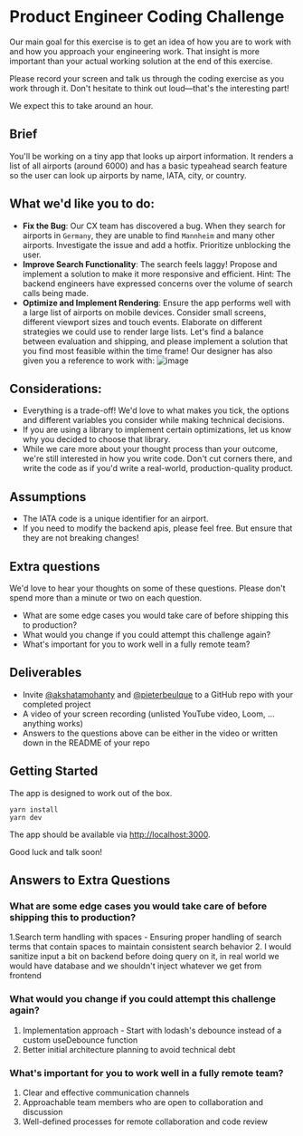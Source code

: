 # Product Engineer Coding Challenge

Our main goal for this exercise is to get an idea of how you are to work with and how you approach your engineering work. That insight is more important than your actual working solution at the end of this exercise.

Please record your screen and talk us through the coding exercise as you work through it. Don't hesitate to think out loud—that's the interesting part!

We expect this to take around an hour.

## Brief

You'll be working on a tiny app that looks up airport information. It renders a list of all airports (around 6000) and has a basic typeahead search feature so the user can look up airports by name, IATA, city, or country.

## What we'd like you to do:

- **Fix the Bug**: Our CX team has discovered a bug. When they search for airports in `Germany`, they are unable to find `Mannheim` and many other airports. Investigate the issue and add a hotfix. Prioritize unblocking the user.
- **Improve Search Functionality**: The search feels laggy! Propose and implement a solution to make it more responsive and efficient. Hint: The backend engineers have expressed concerns over the volume of search calls being made.
- **Optimize and Implement Rendering**: Ensure the app performs well with a large list of airports on mobile devices. Consider small screens, different viewport sizes and touch events. Elaborate on different strategies we could use to render large lists. Let's find a balance between evaluation and shipping, and please implement a solution that you find most feasible within the time frame! Our designer has also given you a reference to work with:
  ![image](https://user-images.githubusercontent.com/144075/144594282-68de44cd-bef2-4d9d-8c5d-398862cbc964.png)

## Considerations:

- Everything is a trade-off! We'd love to what makes you tick, the options and different variables you consider while making technical decisions.
- If you are using a library to implement certain optimizations, let us know why you decided to choose that library.
- While we care more about your thought process than your outcome, we're still interested in how you write code. Don't cut corners there, and write the code as if you'd write a real-world, production-quality product.

## Assumptions

- The IATA code is a unique identifier for an airport.
- If you need to modify the backend apis, please feel free. But ensure that they are not breaking changes!

## Extra questions

We'd love to hear your thoughts on some of these questions. Please don't spend more than a minute or two on each question.

- What are some edge cases you would take care of before shipping this to production?
- What would you change if you could attempt this challenge again?
- What's important for you to work well in a fully remote team?

## Deliverables

- Invite [@akshatamohanty](https://github.com/akshatamohanty) and [@pieterbeulque](https://github.com/pieterbeulque) to a GitHub repo with your completed project
- A video of your screen recording (unlisted YouTube video, Loom, … anything works)
- Answers to the questions above can be either in the video or written down in the README of your repo

## Getting Started

The app is designed to work out of the box.

```shell
yarn install
yarn dev
```

The app should be available via [http://localhost:3000](http://localhost:3000).

Good luck and talk soon!

## Answers to Extra Questions

### What are some edge cases you would take care of before shipping this to production?

1.Search term handling with spaces - Ensuring proper handling of search terms that contain spaces to maintain consistent search behavior 2. I would sanitize input a bit on backend before doing query on it, in real world we would have database and we shouldn't inject whatever we get from frontend

### What would you change if you could attempt this challenge again?

1. Implementation approach - Start with lodash's debounce instead of a custom useDebounce function
2. Better initial architecture planning to avoid technical debt

### What's important for you to work well in a fully remote team?

1. Clear and effective communication channels
2. Approachable team members who are open to collaboration and discussion
3. Well-defined processes for remote collaboration and code review
